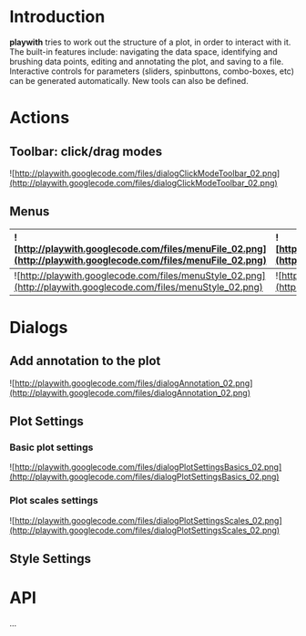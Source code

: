 # Introduction #

**playwith** tries to work out the structure of a plot, in order to interact with it. The built-in features include: navigating the data space, identifying and brushing data points, editing and annotating the plot, and saving to a file. Interactive controls for parameters (sliders, spinbuttons, combo-boxes, etc) can be generated automatically. New tools can also be defined.




# Actions #

## Toolbar: click/drag modes ##

![http://playwith.googlecode.com/files/dialogClickModeToolbar_02.png](http://playwith.googlecode.com/files/dialogClickModeToolbar_02.png)

## Menus ##

| ![http://playwith.googlecode.com/files/menuFile_02.png](http://playwith.googlecode.com/files/menuFile_02.png) | ![http://playwith.googlecode.com/files/menuView_02.png](http://playwith.googlecode.com/files/menuView_02.png) | ![http://playwith.googlecode.com/files/menuLabels_02.png](http://playwith.googlecode.com/files/menuLabels_02.png) | ![http://playwith.googlecode.com/files/menuTheme_02.png](http://playwith.googlecode.com/files/menuTheme_02.png) |
|:--------------------------------------------------------------------------------------------------------------|:--------------------------------------------------------------------------------------------------------------|:------------------------------------------------------------------------------------------------------------------|:----------------------------------------------------------------------------------------------------------------|
| ![http://playwith.googlecode.com/files/menuStyle_02.png](http://playwith.googlecode.com/files/menuStyle_02.png) | ![http://playwith.googlecode.com/files/menuTools_02.png](http://playwith.googlecode.com/files/menuTools_02.png) | ![http://playwith.googlecode.com/files/menuOptions_02.png](http://playwith.googlecode.com/files/menuOptions_02.png) | ![http://playwith.googlecode.com/files/menuHelp_02.png](http://playwith.googlecode.com/files/menuHelp_02.png)   |


# Dialogs #

## Add annotation to the plot ##

![http://playwith.googlecode.com/files/dialogAnnotation_02.png](http://playwith.googlecode.com/files/dialogAnnotation_02.png)

## Plot Settings ##

### Basic plot settings ###

![http://playwith.googlecode.com/files/dialogPlotSettingsBasics_02.png](http://playwith.googlecode.com/files/dialogPlotSettingsBasics_02.png)

### Plot scales settings ###

![http://playwith.googlecode.com/files/dialogPlotSettingsScales_02.png](http://playwith.googlecode.com/files/dialogPlotSettingsScales_02.png)

## Style Settings ##


# API #

...